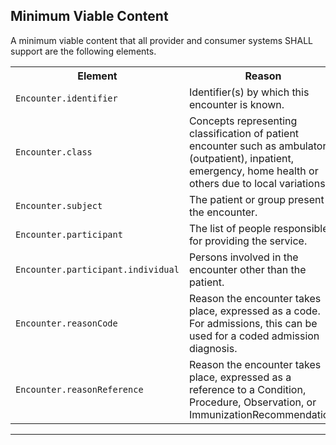 ## Minimum Viable Content

A minimum viable content that all provider and consumer systems SHALL support are the following elements.

<table class="assets">
<tr>
<th width="30%">Element</th>
<th width="70%">Reason</th>
</tr>
<tr>
<td><code>Encounter.identifier</code></td>
<td>Identifier(s) by which this encounter is known.</td>
</tr>
<tr>
<td><code>Encounter.class</code></td>
<td>Concepts representing classification of patient encounter such as ambulatory (outpatient), inpatient, emergency, home health or others due to local variations.</td>
</tr>
<tr>
<td><code>Encounter.subject</code></td>
<td>The patient or group present at the encounter.</td>
</tr>
<tr>
<td><code>Encounter.participant</code></td>
<td>The list of people responsible for providing the service.</td>
</tr>
<tr>
<td><code>Encounter.participant.individual</code></td>
<td>Persons involved in the encounter other than the patient.</td>
</tr>
<tr>
<td><code>Encounter.reasonCode</code></td>
<td>Reason the encounter takes place, expressed as a code. For admissions, this can be used for a coded admission diagnosis.</td>
</tr>
<tr>
<td><code>Encounter.reasonReference</code></td>
<td>Reason the encounter takes place, expressed as a reference to a Condition, Procedure, Observation, or ImmunizationRecommendation.</td>
</tr>
</table>

---